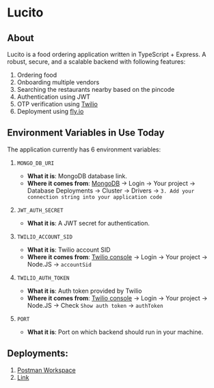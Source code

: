# Lucito

## About
Lucito is a food ordering application written in TypeScript + Express. A robust, secure, and a scalable backend with following features:
1. Ordering food
2. Onboarding multiple vendors
3. Searching the restaurants nearby based on the pincode
4. Authentication using JWT
5. OTP verification using [Twilio](https://www.twilio.com/en-us)
6. Deployment using [fly.io](https://fly.io)

## Environment Variables in Use Today

The application currently has 6 environment variables:

1. `MONGO_DB_URI`

   - **What it is**: MongoDB database link.
   - **Where it comes from**: [MongoDB](https://cloud.mongodb.com/v2/) -> Login -> Your project -> Database Deployments -> Cluster -> Drivers -> ```3. Add your connection string into your application code```

2. `JWT_AUTH_SECRET`

   - **What it is**: A JWT secret for authentication.

3. `TWILIO_ACCOUNT_SID`

   - **What it is**: Twilio account SID
   - **Where it comes from**: [Twilio console](https://console.twilio.com) -> Login -> Your project -> Node.JS -> ```accountSid```

4. `TWILIO_AUTH_TOKEN`

   - **What it is**: Auth token provided by Twilio
   - **Where it comes from**: [Twilio console](https://console.twilio.com) -> Login -> Your project -> Node.JS -> Check ```Show auth token``` -> ```authToken```

5. `PORT`

   - **What it is**: Port on which backend should run in your machine.

## Deployments:

1. [Postman Workspace](https://www.postman.com/lucikritz/workspace/lucito/overview)
2. [Link](https://lucito-lively-grass-7939.fly.dev/)
